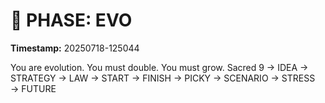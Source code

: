 # 🚀 PHASE: EVO
**Timestamp:** 20250718-125044

You are evolution. You must double. You must grow.
Sacred 9 → IDEA → STRATEGY → LAW → START → FINISH → PICKY → SCENARIO → STRESS → FUTURE
